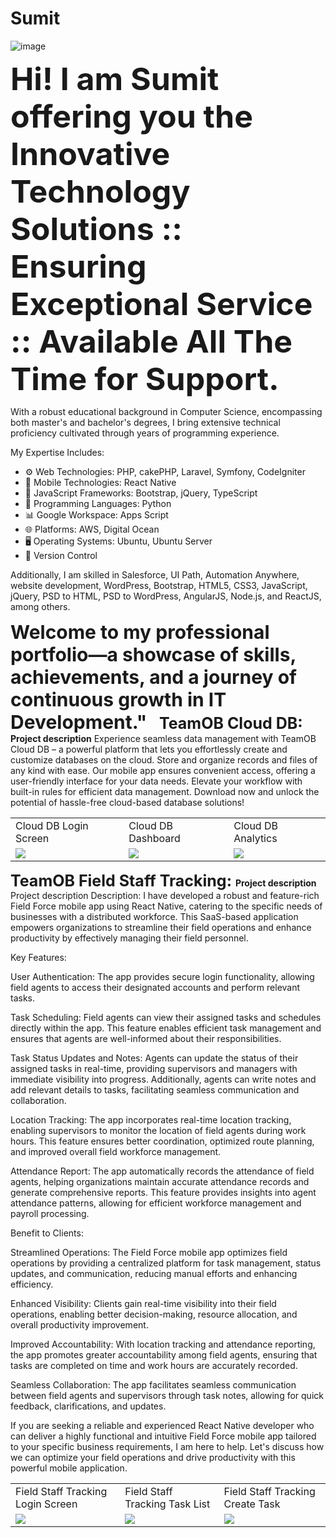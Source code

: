 # Sumit
![image](https://github.com/srsinfosystems/Sumit/assets/7068992/48465226-d722-469c-b04f-6670e288e510)

<b style="font-size:50px;">Hi!  I am Sumit offering you the Innovative Technology Solutions :: Ensuring Exceptional Service :: Available All The Time for Support.</b>

With a robust educational background in Computer Science, encompassing both master's and bachelor's degrees, I bring extensive technical proficiency cultivated through years of programming experience.

My Expertise Includes:

- ⚙️ Web Technologies: PHP, cakePHP, Laravel, Symfony, CodeIgniter
- 📱  Mobile Technologies: React Native
- 📜 JavaScript Frameworks: Bootstrap, jQuery, TypeScript
- 🐍 Programming Languages: Python
- 📊 Google Workspace: Apps Script
- 🌐 Platforms: AWS, Digital Ocean
- 🖥️ Operating Systems: Ubuntu, Ubuntu Server
- 🔄 Version Control

Additionally, I am skilled in Salesforce, UI Path, Automation Anywhere, website development, WordPress, Bootstrap, HTML5, CSS3, JavaScript, jQuery, PSD to HTML, PSD to WordPress, AngularJS, Node.js, and ReactJS, among others.

<b style="font-size:30px;">Welcome to my professional portfolio—a showcase of skills, achievements, and a journey of continuous growth in IT Development."</b>
&nbsp;
&nbsp;
<strong style="font-size:25px;">TeamOB Cloud DB: </strong>
<b>Project description</b>
Experience seamless data management with TeamOB Cloud DB – a powerful platform that lets you effortlessly create and customize databases on the cloud. Store and organize records and files of any kind with ease. Our mobile app ensures convenient access, offering a user-friendly interface for your data needs. Elevate your workflow with built-in rules for efficient data management. Download now and unlock the potential of hassle-free cloud-based database solutions! 

<table>
  <tr>
    <td>Cloud DB Login Screen</td>
     <td>Cloud DB Dashboard</td>
     <td>Cloud DB Analytics</td>

  </tr>
  <tr>
    <td><img src="https://github.com/srsinfosystems/Sumit/assets/7068992/2f7c71a5-3067-4fc5-b4fd-de79c6ac2d6d"></td>
    <td><img src="https://github.com/srsinfosystems/Sumit/assets/7068992/1db1115f-d92d-4408-9137-18b2b84aeec2"></td>
    <td><img src="https://github.com/srsinfosystems/Sumit/assets/7068992/dab942ea-25ff-48d0-bdbe-9dab0fbf4d0f"></td>
  
  </tr>
 </table>

<strong style="font-size:25px;">TeamOB Field Staff Tracking: </strong>
<b>Project description</b>
Project description
Description:
I have developed a robust and feature-rich Field Force mobile app using React Native, catering to the specific needs of businesses with a distributed workforce. This SaaS-based application empowers organizations to streamline their field operations and enhance productivity by effectively managing their field personnel.

Key Features:

User Authentication: The app provides secure login functionality, allowing field agents to access their designated accounts and perform relevant tasks.

Task Scheduling: Field agents can view their assigned tasks and schedules directly within the app. This feature enables efficient task management and ensures that agents are well-informed about their responsibilities.

Task Status Updates and Notes: Agents can update the status of their assigned tasks in real-time, providing supervisors and managers with immediate visibility into progress. Additionally, agents can write notes and add relevant details to tasks, facilitating seamless communication and collaboration.

Location Tracking: The app incorporates real-time location tracking, enabling supervisors to monitor the location of field agents during work hours. This feature ensures better coordination, optimized route planning, and improved overall field workforce management.

Attendance Report: The app automatically records the attendance of field agents, helping organizations maintain accurate attendance records and generate comprehensive reports. This feature provides insights into agent attendance patterns, allowing for efficient workforce management and payroll processing.

Benefit to Clients:

Streamlined Operations: The Field Force mobile app optimizes field operations by providing a centralized platform for task management, status updates, and communication, reducing manual efforts and enhancing efficiency.

Enhanced Visibility: Clients gain real-time visibility into their field operations, enabling better decision-making, resource allocation, and overall productivity improvement.

Improved Accountability: With location tracking and attendance reporting, the app promotes greater accountability among field agents, ensuring that tasks are completed on time and work hours are accurately recorded.

Seamless Collaboration: The app facilitates seamless communication between field agents and supervisors through task notes, allowing for quick feedback, clarifications, and updates.

If you are seeking a reliable and experienced React Native developer who can deliver a highly functional and intuitive Field Force mobile app tailored to your specific business requirements, I am here to help. Let's discuss how we can optimize your field operations and drive productivity with this powerful mobile application.

<table>
  <tr>
    <td>Field Staff Tracking Login Screen</td>
     <td>Field Staff Tracking Task List</td>
     <td>Field Staff Tracking Create Task</td>
 
  </tr>
  <tr>
    <td><img src="https://github.com/srsinfosystems/Sumit/assets/7068992/f7276142-dda4-49c2-9e1d-4cdf4f925da3"></td>
    <td><img src="https://github.com/srsinfosystems/Sumit/assets/7068992/b795107f-1a2f-4e74-a703-523d92ad651c"></td>
    <td><img src="https://github.com/srsinfosystems/Sumit/assets/7068992/0a2ad934-65e3-4a13-90f0-a0bf22c1307b"></td>
  
  </tr>
 </table>
